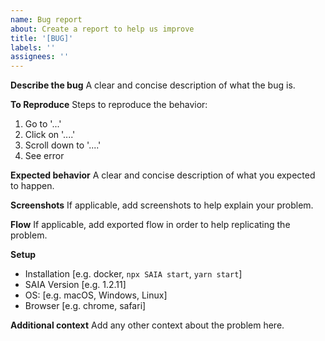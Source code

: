 ```yaml
---
name: Bug report
about: Create a report to help us improve
title: '[BUG]'
labels: ''
assignees: ''
---
```


**Describe the bug**
A clear and concise description of what the bug is.

**To Reproduce**
Steps to reproduce the behavior:

1. Go to '...'
2. Click on '....'
3. Scroll down to '....'
4. See error

**Expected behavior**
A clear and concise description of what you expected to happen.

**Screenshots**
If applicable, add screenshots to help explain your problem.

**Flow**
If applicable, add exported flow in order to help replicating the problem.

**Setup**

-   Installation [e.g. docker, `npx SAIA start`, `yarn start`]
-   SAIA Version [e.g. 1.2.11]
-   OS: [e.g. macOS, Windows, Linux]
-   Browser [e.g. chrome, safari]

**Additional context**
Add any other context about the problem here.
